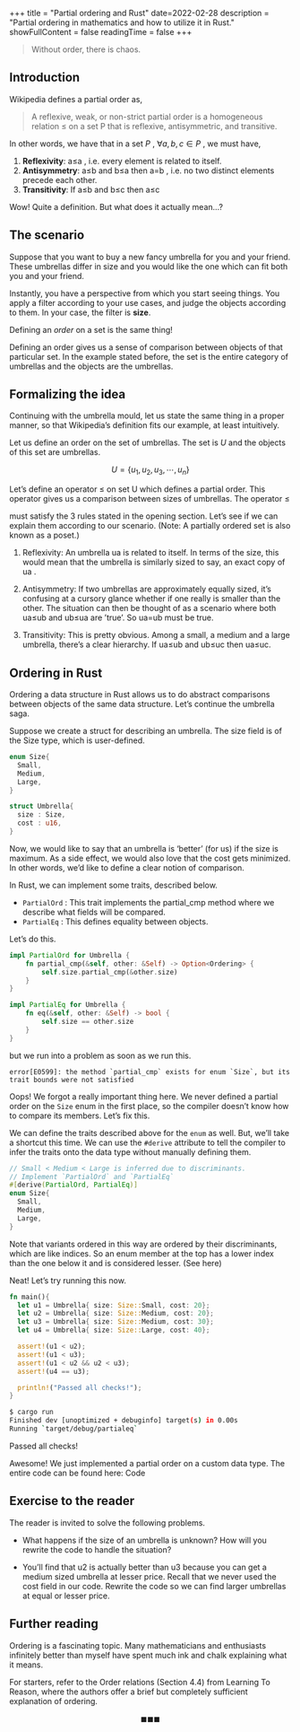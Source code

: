 +++
title = "Partial ordering and Rust"
date=2022-02-28
description = "Partial ordering in mathematics and how to utilize it in Rust."
showFullContent = false
readingTime = false
+++

> Without order, there is chaos.

## Introduction

Wikipedia defines a partial order as,

>    A reflexive, weak, or non-strict partial order is a homogeneous relation ≤ on a set P that is reflexive, antisymmetric, and transitive.

In other words, we have that in a set $P$ , $\forall a,b,c \in P$ , we must have,

1. **Reflexivity**: a≤a , i.e. every element is related to itself.
2. **Antisymmetry**: a≤b and b≤a then a=b , i.e. no two distinct elements precede each other.
3. **Transitivity**: If a≤b and b≤c then a≤c

Wow! Quite a definition. But what does it actually mean…?

## The scenario

Suppose that you want to buy a new fancy umbrella for you and your friend. These umbrellas differ in size and you would like the one which can fit both you and your friend.

Instantly, you have a perspective from which you start seeing things. You apply a filter according to your use cases, and judge the objects according to them. In your case, the filter is **size**.

Defining an _order_ on a set is the same thing!

Defining an order gives us a sense of comparison between objects of that particular set. In the example stated before, the set is the entire category of umbrellas and the objects are the umbrellas.

## Formalizing the idea
Continuing with the umbrella mould, let us state the same thing in a proper manner, so that Wikipedia’s definition fits our example, at least intuitively.

Let us define an order on the set of umbrellas. The set is $U$ and the objects of this set are umbrellas.

$$U=\{u_1,u_2,u_3,\cdots,u_n\}$$

Let’s define an operator ≤
on set U which defines a partial order. This operator gives us a comparison between sizes of umbrellas. The operator ≤

must satisfy the 3 rules stated in the opening section. Let’s see if we can explain them according to our scenario. (Note: A partially ordered set is also known as a poset.)

1. Reflexivity: An umbrella ua is related to itself. In terms of the size, this would mean that the umbrella is similarly sized to say, an exact copy of ua .

2. Antisymmetry: If two umbrellas are approximately equally sized, it’s confusing at a cursory glance whether if one really is smaller than the other. The situation can then be thought of as a scenario where both ua≤ub and ub≤ua are ’true’. So ua=ub must be true.

3. Transitivity: This is pretty obvious. Among a small, a medium and a large umbrella, there’s a clear hierarchy. If ua≤ub and ub≤uc then ua≤uc.

## Ordering in Rust

Ordering a data structure in Rust allows us to do abstract comparisons between objects of the same data structure. Let’s continue the umbrella saga.

Suppose we create a struct for describing an umbrella. The size field is of the Size type, which is user-defined.

```rust
enum Size{
  Small,
  Medium,
  Large,
}

struct Umbrella{
  size : Size,
  cost : u16,
}
```

Now, we would like to say that an umbrella is ‘better’ (for us) if the size is maximum. As a side effect, we would also love that the cost gets minimized. In other words, we’d like to define a clear notion of comparison.

In Rust, we can implement some traits, described below.

- `PartialOrd` : This trait implements the partial_cmp method where we describe what fields will be compared.
- `PartialEq` : This defines equality between objects.

Let’s do this.

```rust
impl PartialOrd for Umbrella {
    fn partial_cmp(&self, other: &Self) -> Option<Ordering> {
        self.size.partial_cmp(&other.size)
    }
}

impl PartialEq for Umbrella {
    fn eq(&self, other: &Self) -> bool {
        self.size == other.size
    }
}
```

but we run into a problem as soon as we run this.

```
error[E0599]: the method `partial_cmp` exists for enum `Size`, but its 
trait bounds were not satisfied
```

Oops! We forgot a really important thing here. We never defined a partial order on the `Size` enum in the first place, so the compiler doesn’t know how to compare its members. Let’s fix this.

We can define the traits described above for the `enum` as well. But, we’ll take a shortcut this time. We can use the `#derive` attribute to tell the compiler to infer the traits onto the data type without manually defining them.

```rust
// Small < Medium < Large is inferred due to discriminants.
// Implement `PartialOrd` and `PartialEq`
#[derive(PartialOrd, PartialEq)]
enum Size{
  Small,
  Medium,
  Large,
}
```

Note that variants ordered in this way are ordered by their discriminants, which are like indices. So an enum member at the top has a lower index than the one below it and is considered lesser. (See here)

Neat! Let’s try running this now.

```rust
fn main(){
  let u1 = Umbrella{ size: Size::Small, cost: 20};
  let u2 = Umbrella{ size: Size::Medium, cost: 20};
  let u3 = Umbrella{ size: Size::Medium, cost: 30};
  let u4 = Umbrella{ size: Size::Large, cost: 40};

  assert!(u1 < u2);
  assert!(u1 < u3);
  assert!(u1 < u2 && u2 < u3);
  assert!(u4 == u3);

  println!("Passed all checks!");
}
```

```bash
$ cargo run
Finished dev [unoptimized + debuginfo] target(s) in 0.00s
Running `target/debug/partialeq`
```

Passed all checks!

Awesome! We just implemented a partial order on a custom data type. The entire code can be found here: Code


## Exercise to the reader
The reader is invited to solve the following problems.

- What happens if the size of an umbrella is unknown? How will you rewrite the code to handle the situation?

- You’ll find that u2 is actually better than u3 because you can get a medium sized umbrella at lesser price. Recall that we never used the cost field in our code. Rewrite the code so we can find larger umbrellas at equal or lesser price.

## Further reading

Ordering is a fascinating topic. Many mathematicians and enthusiasts infinitely better than myself have spent much ink and chalk explaining what it means.

For starters, refer to the Order relations (Section 4.4) from Learning To Reason, where the authors offer a brief but completely sufficient explanation of ordering.


$$\blacksquare\blacksquare\blacksquare$$
